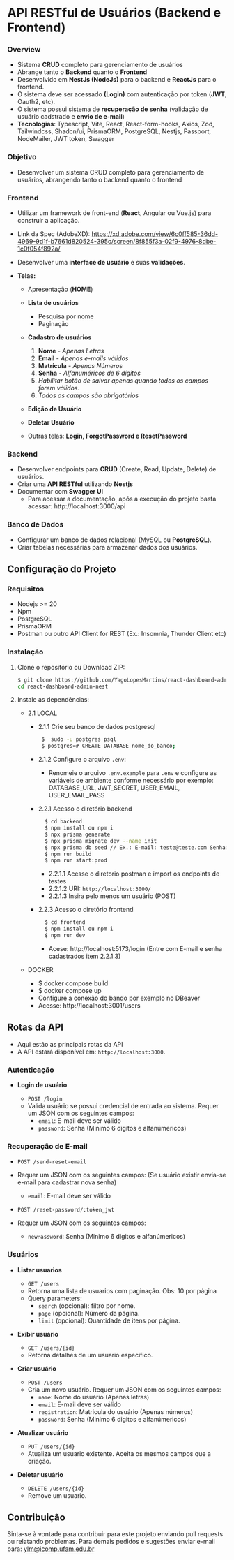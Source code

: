# API RESTful de Usuários (Backend e Frontend)

### Overview

- Sistema **CRUD** completo para gerenciamento de usuários
- Abrange tanto o **Backend** quanto o **Frontend**
- Desenvolvido em **NestJs (NodeJs)** para o backend e **ReactJs** para o frontend.
- O sistema deve ser acessado **(Login)** com autenticação por token (**JWT**, Oauth2, etc).
- O sistema possui sistema de **recuperação de senha** (validação de usuário cadstrado e **envio de e-mail**)
- **Tecnologias**: Typescript, Vite, React, React-form-hooks, Axios, Zod, Tailwindcss, Shadcn/ui, PrismaORM, PostgreSQL, Nestjs, Passport, NodeMailer, JWT token, Swagger

### Objetivo

- Desenvolver um sistema CRUD completo para gerenciamento de usuários,
  abrangendo tanto o backend quanto o frontend

### Frontend

- Utilizar um framework de front-end (**React**, Angular ou Vue.js) para
  construir a aplicação.
- Link da Spec (AdobeXD): https://xd.adobe.com/view/6c0ff585-36dd-4969-9d1f-b7661d820524-395c/screen/8f855f3a-02f9-4976-8dbe-1c0f054f892a/
- Desenvolver uma **interface de usuário** e suas **validações**.
- **Telas:**

  - Apresentação (**HOME**)
  - **Lista de usuários**

    - Pesquisa por nome
    - Paginação

  - **Cadastro de usuários**

    1. **Nome** - _Apenas Letras_
    2. **Email** - _Apenas e-mails válidos_
    3. **Matrícula** - _Apenas Números_
    4. **Senha** - _Alfanuméricos de 6 dígitos_
    5. _Habilitar botão de salvar apenas quando todos os campos forem válidos._
    6. _Todos os campos são obrigatórios_

  - **Edição de Usuário**
  - **Deletar Usuário**
  - Outras telas: **Login, ForgotPassword e ResetPassword**

### Backend

- Desenvolver endpoints para **CRUD** (Create, Read, Update, Delete) de
  usuários.
- Criar uma **API RESTful** utilizando **Nestjs**
- Documentar com **Swagger UI**
  - Para acessar a documentação, após a execução do projeto basta acessar: http://localhost:3000/api

### Banco de Dados

- Configurar um banco de dados relacional (MySQL ou **PostgreSQL**).
- Criar tabelas necessárias para armazenar dados dos usuários.

## Configuração do Projeto

### Requisitos

- Nodejs >= 20
- Npm
- PostgreSQL
- PrismaORM
- Postman ou outro API Client for REST (Ex.: Insomnia, Thunder Client etc)

### Instalação

1. Clone o repositório ou Download ZIP:

   ```bash
   $ git clone https://github.com/YagoLopesMartins/react-dashboard-admin-nest.git
   cd react-dashboard-admin-nest
   ```

2. Instale as dependências:

   - 2.1 LOCAL
     - 2.1.1 Crie seu banco de dados postgresql
        ```bash
         $  sudo -u postgres psql
         $ postgres=# CREATE DATABASE nome_do_banco;
       ```
     - 2.1.2 Configure o arquivo `.env`:
       - Renomeie o arquivo `.env.example` para `.env` e configure as variáveis de ambiente conforme necessário por exemplo: DATABASE_URL, JWT_SECRET, USER_EMAIL, USER_EMAIL_PASS

     - 2.2.1 Acesso o diretório backend
       ```bash
         $ cd backend
         $ npm install ou npm i
         $ npx prisma generate
         $ npx prisma migrate dev --name init
         $ npx prisma db seed // Ex.: E-mail: teste@teste.com Senha: teste123 (verifique qual o usuário criado em prisma/seed.ts)
         $ npm run build
         $ npm run start:prod
       ```
       - 2.2.1.1 Acesse o diretorio postman e import os endpoints de testes
       - 2.2.1.2 URI: `http://localhost:3000/`
       - 2.2.1.3 Insira pelo menos um usuário (POST)
    
     - 2.2.3 Acesso o diretório frontend
       ```bash
         $ cd frontend
         $ npm install ou npm i
         $ npm run dev
       ```
       - Acese: http://localhost:5173/login (Entre com E-mail e senha cadastrados item 2.2.1.3)

   - DOCKER
     - $ docker compose build
     - $ docker compose up
     - Configure a conexão do bando por exemplo no DBeaver
     - Acesse: http://localhost:3001/users
     

## Rotas da API

- Aqui estão as principais rotas da API
- A API estará disponível em: `http://localhost:3000`.

### Autenticação

- **Login de usuário**

  - `POST /login`
  - Valida usuário se possui credencial de entrada ao sistema. Requer um JSON com os seguintes campos:
    - `email`: E-mail deve ser válido
    - `password`: Senha (Minimo 6 digitos e alfanúmericos)

### Recuperação de E-mail

- `POST /send-reset-email`
- Requer um JSON com os seguintes campos: (Se usuário existir envia-se e-mail para cadastrar nova senha)

  - `email`: E-mail deve ser válido

- `POST /reset-password/:token_jwt`
- Requer um JSON com os seguintes campos:
  - `newPassword`: Senha (Minimo 6 digitos e alfanúmericos)

### Usuários

- **Listar usuarios**

  - `GET /users`
  - Retorna uma lista de usuarios com paginação. Obs: 10 por página
  - Query parameters:
    - `search` (opcional): filtro por nome.
    - `page` (opcional): Número da página.
    - `limit` (opcional): Quantidade de itens por página.

- **Exibir usuário**

  - `GET /users/{id}`
  - Retorna detalhes de um usuario específico.

- **Criar usuário**

  - `POST /users`
  - Cria um novo usuário. Requer um JSON com os seguintes campos:
    - `name`: Nome do usuário (Apenas letras)
    - `email`: E-mail deve ser válido
    - `registration`: Matricula do usuário (Apenas números)
    - `password`: Senha (Minimo 6 digitos e alfanúmericos)

- **Atualizar usuário**

  - `PUT /users/{id}`
  - Atualiza um usuario existente. Aceita os mesmos campos que a criação.

- **Deletar usuário**
  - `DELETE /users/{id}`
  - Remove um usuario.

## Contribuição

Sinta-se à vontade para contribuir para este projeto enviando pull requests ou relatando problemas. Para demais pedidos e sugestões enviar e-mail para: ylm@icomp.ufam.edu.br
